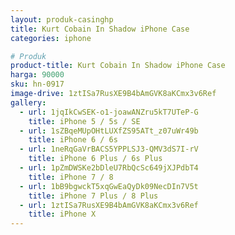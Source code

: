 ```yaml
---
layout: produk-casinghp
title: Kurt Cobain In Shadow iPhone Case
categories: iphone

# Produk
product-title: Kurt Cobain In Shadow iPhone Case
harga: 90000
sku: hn-0917
image-drive: 1ztISa7RusXE9B4bAmGVK8aKCmx3v6Ref
gallery:
  - url: 1jqIkCwSEK-o1-joawANZru5kT7UTeP-G
    title: iPhone 5 / 5s / SE
  - url: 1sZBqeMUpOHtLUXfZS95ATt_z07uWr49b
    title: iPhone 6 / 6s
  - url: 1neRqGaVrBACS5YPPLSJ3-QMV3dS7I-rV
    title: iPhone 6 Plus / 6s Plus
  - url: 1pZmDWSKe2bDleU7RbQcSc649jXJPdbT4
    title: iPhone 7 / 8
  - url: 1bB9bgwckT5xqGwEaQyDk09NecDIn7V5t
    title: iPhone 7 Plus / 8 Plus
  - url: 1ztISa7RusXE9B4bAmGVK8aKCmx3v6Ref
    title: iPhone X
---
```

